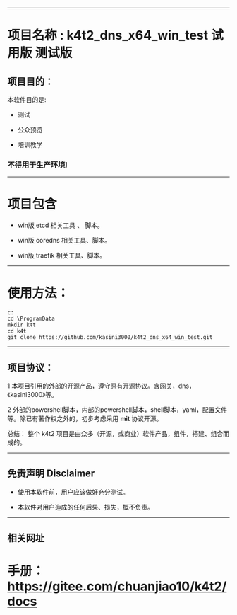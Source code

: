 
------

# 项目名称 : k4t2_dns_x64_win_test 试用版 测试版

## 项目目的：

本软件目的是:

* 测试

* 公众预览

* 培训教学

### 不得用于生产环境!

------

# 项目包含

* win版 etcd 相关工具 、 脚本。

* win版 coredns 相关工具、脚本。

* win版 traefik 相关工具、脚本。

------

# 使用方法：

```
c:
cd \ProgramData
mkdir k4t
cd k4t
git clone https://github.com/kasini3000/k4t2_dns_x64_win_test.git	
```


------


## 项目协议：

1 本项目引用的外部的开源产品，遵守原有开源协议。含网关，dns，《kasini3000》等。

2 外部的powershell脚本，内部的powershell脚本，shell脚本，yaml，配置文件等。除已有著作权之外的，初步考虑采用 **mit** 协议开源。

总结：
整个 k4t2 项目是由众多（开源，或商业）软件产品，组件，搭建、组合而成的。

------




## 免责声明 Disclaimer

* 使用本软件前，用户应该做好充分测试。

* 本软件对用户造成的任何后果、损失，概不负责。

------


## 相关网址

# 手册：https://gitee.com/chuanjiao10/k4t2/docs

